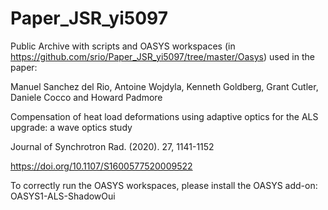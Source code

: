 # Paper_JSR_yi5097

Public Archive with scripts and OASYS workspaces (in https://github.com/srio/Paper_JSR_yi5097/tree/master/Oasys) used in the paper:

Manuel Sanchez del Rio, Antoine Wojdyla, Kenneth Goldberg, Grant Cutler, Daniele Cocco and
Howard Padmore

Compensation of heat load deformations using adaptive optics for the ALS upgrade: a wave optics
study

Journal of Synchrotron Rad. (2020). 27, 1141-1152

https://doi.org/10.1107/S1600577520009522


To correctly run the OASYS workspaces, please install the OASYS add-on: OASYS1-ALS-ShadowOui
